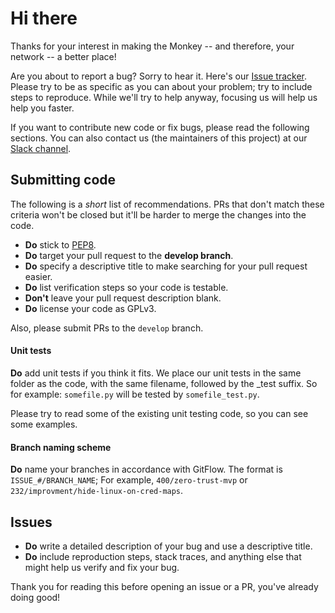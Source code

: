 # Hi there

Thanks for your interest in making the Monkey -- and therefore, your network -- a better place!

Are you about to report a bug? Sorry to hear it. Here's our 
[Issue tracker](https://github.com/guardicore/monkey/issues).
Please try to be as specific as you can about your problem; try to include steps
to reproduce. While we'll try to help anyway, focusing us will help us help you faster.

If you want to contribute new code or fix bugs, please read the following sections. You can also contact us (the 
maintainers of this project) at our [Slack channel](https://join.slack.com/t/infectionmonkey/shared_invite/enQtNDU5MjAxMjg1MjU1LTM2ZTg0ZDlmNWNlZjQ5NDI5NTM1NWJlYTRlMGIwY2VmZGMxZDlhMTE2OTYwYmZhZjM1MGZhZjA2ZjI4MzA1NDk). 


## Submitting code

The following is a *short* list of recommendations. PRs that don't match these criteria won't be closed but it'll be harder to merge the changes into the code.

* **Do** stick to [PEP8](https://www.python.org/dev/peps/pep-0008/).
* **Do** target your pull request to the **develop branch**. 
* **Do** specify a descriptive title to make searching for your pull request easier.
* **Do** list verification steps so your code is testable.
* **Don't** leave your pull request description blank.
* **Do** license your code as GPLv3.

Also, please submit PRs to the `develop` branch.

#### Unit tests
**Do** add unit tests if you think it fits. We place our unit tests in the same folder as the code, with the same 
filename, followed by the _test suffix. So for example: `somefile.py` will be tested by `somefile_test.py`.

Please try to read some of the existing unit testing code, so you can see some examples.

#### Branch naming scheme
**Do** name your branches in accordance with GitFlow. The format is `ISSUE_#/BRANCH_NAME`; For example, 
`400/zero-trust-mvp` or `232/improvment/hide-linux-on-cred-maps`.

## Issues
* **Do** write a detailed description of your bug and use a descriptive title.
* **Do** include reproduction steps, stack traces, and anything else that might help us verify and fix your bug.

Thank you for reading this before opening an issue or a PR, you've already doing good!
